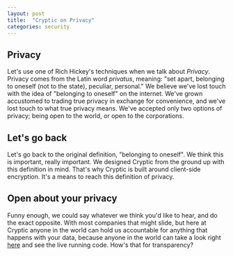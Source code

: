 ```yaml
---
layout: post
title:  "Cryptic on Privacy"
categories: security
---
```


## Privacy
Let's use one of Rich Hickey's techniques when we talk about _Privacy_. 
Privacy comes from the Latin word _privatus_, meaning: "set apart, belonging to oneself
(not to the state), peculiar, personal." We believe we've lost touch with the
idea of "belonging to oneself" on the internet. We've grown accustomed to
trading true privacy in exchange for convenience, and we've lost touch to what
true privacy means. We've accepted only two options of privacy; being open to the
world, or open to the corporations.

## Let's go back
Let's go back to the original definition, "belonging to oneself". We think this
is important, really important. We designed Cryptic from the ground up with this
definition in mind. That's why Cryptic is built around client-side encryption.
It's a means to reach this definition of privacy.

## Open about your privacy
Funny enough, we could say whatever we think you'd like to hear, and do the
exact opposite. With most companies that might slide, but here at Cryptic anyone
in the world can hold us accountable for anything that happens with your data,
because anyone in the world can take a look right
[here](https://github.com/cryptic-io) and see the live running code.
How's that for transparency?
